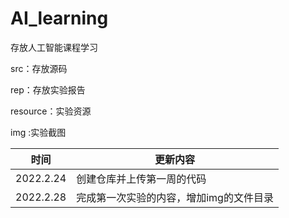 # AI_learning
存放人工智能课程学习

src：存放源码

rep：存放实验报告

resource：实验资源

img :实验截图

|时间|更新内容|
|----|----|
|2022.2.24|创建仓库并上传第一周的代码|
|2022.2.28|完成第一次实验的内容，增加img的文件目录|